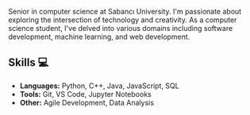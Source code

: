 Senior in computer science at Sabancı University.
I'm passionate about exploring the intersection of technology and creativity. As a computer science student, I've delved into various domains including software development, machine learning, and web development.

## Skills 💻

- **Languages:** Python, C++, Java, JavaScript, SQL
- **Tools:** Git, VS Code, Jupyter Notebooks
- **Other:** Agile Development, Data Analysis
